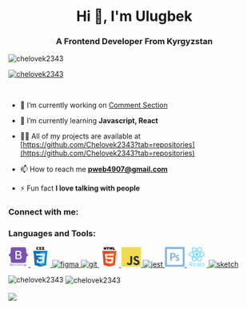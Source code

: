 <h1 align="center">Hi 👋, I'm Ulugbek</h1>
<h3 align="center">A Frontend Developer From Kyrgyzstan</h3>

<p align="left"> <img src="https://komarev.com/ghpvc/?username=chelovek2343&label=Profile%20views&color=0e75b6&style=flat" alt="chelovek2343" /> </p>

<p align="left"> <a href="https://github.com/ryo-ma/github-profile-trophy"><img src="https://github-profile-trophy.vercel.app/?username=chelovek2343" alt="chelovek2343" /></a> </p>

<p align="left"> <a href="https://twitter.com/" target="blank"><img src="https://img.shields.io/twitter/follow/?logo=twitter&style=for-the-badge" alt="" /></a> </p>

- 🔭 I’m currently working on [Comment Section](https://github.com/Chelovek2343/comment-section)

- 🌱 I’m currently learning **Javascript, React**

- 👨‍💻 All of my projects are available at [https://github.com/Chelovek2343?tab=repositories](https://github.com/Chelovek2343?tab=repositories)

- 📫 How to reach me **pweb4907@gmail.com**

- ⚡ Fun fact **I love talking with people**

<h3 align="left">Connect with me:</h3>
<p align="left">
</p>

<h3 align="left">Languages and Tools:</h3>
<p align="left"> <a href="https://getbootstrap.com" target="_blank" rel="noreferrer"> <img src="https://raw.githubusercontent.com/devicons/devicon/master/icons/bootstrap/bootstrap-plain-wordmark.svg" alt="bootstrap" width="40" height="40"/> </a> <a href="https://www.w3schools.com/css/" target="_blank" rel="noreferrer"> <img src="https://raw.githubusercontent.com/devicons/devicon/master/icons/css3/css3-original-wordmark.svg" alt="css3" width="40" height="40"/> </a> <a href="https://www.figma.com/" target="_blank" rel="noreferrer"> <img src="https://www.vectorlogo.zone/logos/figma/figma-icon.svg" alt="figma" width="40" height="40"/> </a> <a href="https://git-scm.com/" target="_blank" rel="noreferrer"> <img src="https://www.vectorlogo.zone/logos/git-scm/git-scm-icon.svg" alt="git" width="40" height="40"/> </a> <a href="https://www.w3.org/html/" target="_blank" rel="noreferrer"> <img src="https://raw.githubusercontent.com/devicons/devicon/master/icons/html5/html5-original-wordmark.svg" alt="html5" width="40" height="40"/> </a> <a href="https://developer.mozilla.org/en-US/docs/Web/JavaScript" target="_blank" rel="noreferrer"> <img src="https://raw.githubusercontent.com/devicons/devicon/master/icons/javascript/javascript-original.svg" alt="javascript" width="40" height="40"/> </a> <a href="https://jestjs.io" target="_blank" rel="noreferrer"> <img src="https://www.vectorlogo.zone/logos/jestjsio/jestjsio-icon.svg" alt="jest" width="40" height="40"/> </a> <a href="https://www.photoshop.com/en" target="_blank" rel="noreferrer"> <img src="https://raw.githubusercontent.com/devicons/devicon/master/icons/photoshop/photoshop-line.svg" alt="photoshop" width="40" height="40"/> </a> <a href="https://reactjs.org/" target="_blank" rel="noreferrer"> <img src="https://raw.githubusercontent.com/devicons/devicon/master/icons/react/react-original-wordmark.svg" alt="react" width="40" height="40"/> </a> <a href="https://www.sketch.com/" target="_blank" rel="noreferrer"> <img src="https://www.vectorlogo.zone/logos/sketchapp/sketchapp-icon.svg" alt="sketch" width="40" height="40"/> </a> </p>

<p><img align="left" src="https://github-readme-stats.vercel.app/api/top-langs?username=chelovek2343&show_icons=true&locale=en&layout=compact" alt="chelovek2343" /></p>

<p>&nbsp;<img align="center" src="https://github-readme-stats.vercel.app/api?username=chelovek2343&show_icons=true&locale=en" alt="chelovek2343" /></p>

<p><img align='center' src='https://wakatime.com/share/@1785f2d4-f673-4a4d-bbac-792cca589408/bec5ec04-f64d-4786-b3b5-faa161f0135e.svg'></p>

